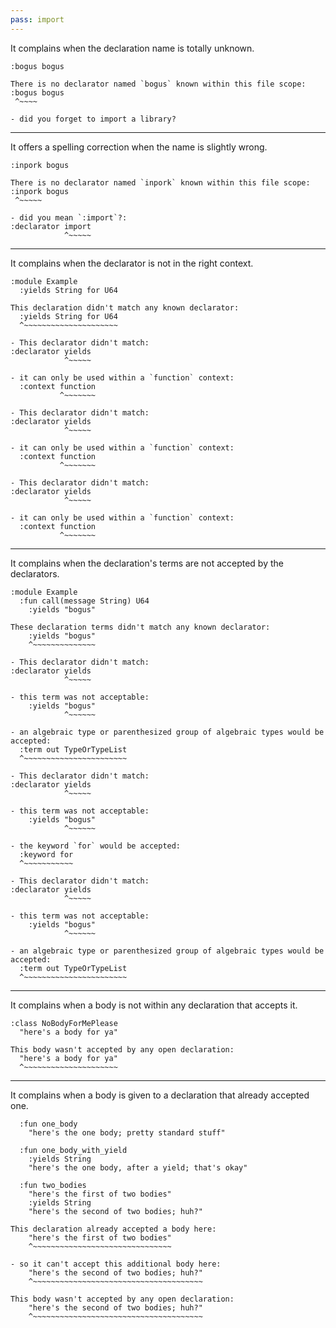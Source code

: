 ```yaml
---
pass: import
---
```


It complains when the declaration name is totally unknown.

```savi
:bogus bogus
```
```error
There is no declarator named `bogus` known within this file scope:
:bogus bogus
 ^~~~~

- did you forget to import a library?
```

---

It offers a spelling correction when the name is slightly wrong.

```savi
:inpork bogus
```
```error
There is no declarator named `inpork` known within this file scope:
:inpork bogus
 ^~~~~~

- did you mean `:import`?:
:declarator import
            ^~~~~~
```

---

It complains when the declarator is not in the right context.

```savi
:module Example
  :yields String for U64
```
```error
This declaration didn't match any known declarator:
  :yields String for U64
  ^~~~~~~~~~~~~~~~~~~~~~

- This declarator didn't match:
:declarator yields
            ^~~~~~

- it can only be used within a `function` context:
  :context function
           ^~~~~~~~

- This declarator didn't match:
:declarator yields
            ^~~~~~

- it can only be used within a `function` context:
  :context function
           ^~~~~~~~

- This declarator didn't match:
:declarator yields
            ^~~~~~

- it can only be used within a `function` context:
  :context function
           ^~~~~~~~
```

---

It complains when the declaration's terms are not accepted by the declarators.

```savi
:module Example
  :fun call(message String) U64
    :yields "bogus"
```
```error
These declaration terms didn't match any known declarator:
    :yields "bogus"
    ^~~~~~~~~~~~~~~

- This declarator didn't match:
:declarator yields
            ^~~~~~

- this term was not acceptable:
    :yields "bogus"
            ^~~~~~~

- an algebraic type or parenthesized group of algebraic types would be accepted:
  :term out TypeOrTypeList
  ^~~~~~~~~~~~~~~~~~~~~~~~

- This declarator didn't match:
:declarator yields
            ^~~~~~

- this term was not acceptable:
    :yields "bogus"
            ^~~~~~~

- the keyword `for` would be accepted:
  :keyword for
  ^~~~~~~~~~~~

- This declarator didn't match:
:declarator yields
            ^~~~~~

- this term was not acceptable:
    :yields "bogus"
            ^~~~~~~

- an algebraic type or parenthesized group of algebraic types would be accepted:
  :term out TypeOrTypeList
  ^~~~~~~~~~~~~~~~~~~~~~~~
```

---

It complains when a body is not within any declaration that accepts it.

```savi
:class NoBodyForMePlease
  "here's a body for ya"
```
```error
This body wasn't accepted by any open declaration:
  "here's a body for ya"
  ^~~~~~~~~~~~~~~~~~~~~~
```

---

It complains when a body is given to a declaration that already accepted one.

```savi
  :fun one_body
    "here's the one body; pretty standard stuff"

  :fun one_body_with_yield
    :yields String
    "here's the one body, after a yield; that's okay"

  :fun two_bodies
    "here's the first of two bodies"
    :yields String
    "here's the second of two bodies; huh?"
```
```error
This declaration already accepted a body here:
    "here's the first of two bodies"
    ^~~~~~~~~~~~~~~~~~~~~~~~~~~~~~~~

- so it can't accept this additional body here:
    "here's the second of two bodies; huh?"
    ^~~~~~~~~~~~~~~~~~~~~~~~~~~~~~~~~~~~~~~
```
```error
This body wasn't accepted by any open declaration:
    "here's the second of two bodies; huh?"
    ^~~~~~~~~~~~~~~~~~~~~~~~~~~~~~~~~~~~~~~
```
